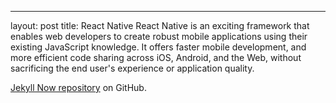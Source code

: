 ---
layout: post
title: React Native
React Native is an exciting framework that enables web developers to create robust mobile applications using their existing JavaScript knowledge. It offers faster mobile development, and more efficient code sharing across iOS, Android, and the Web, without sacrificing the end user's experience or application quality.

[Jekyll Now repository](https://github.com/barryclark/jekyll-now) on GitHub.
